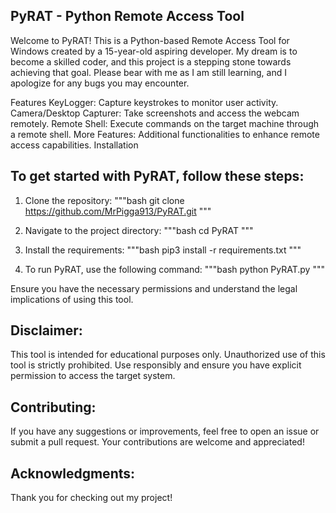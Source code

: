 ## PyRAT - Python Remote Access Tool

Welcome to PyRAT! This is a Python-based Remote Access Tool for Windows created by a 15-year-old aspiring developer. My dream is to become a skilled coder, and this project is a stepping stone towards achieving that goal. Please bear with me as I am still learning, and I apologize for any bugs you may encounter.

Features
KeyLogger: Capture keystrokes to monitor user activity.
Camera/Desktop Capturer: Take screenshots and access the webcam remotely.
Remote Shell: Execute commands on the target machine through a remote shell.
More Features: Additional functionalities to enhance remote access capabilities.
Installation

## To get started with PyRAT, follow these steps:

  1. Clone the repository:
  """bash
git clone https://github.com/MrPigga913/PyRAT.git
"""

  3. Navigate to the project directory:
  """bash
cd PyRAT
"""

  5. Install the requirements:
  """bash
pip3 install -r requirements.txt
"""
  
  7. To run PyRAT, use the following command:
  """bash
python PyRAT.py
"""

Ensure you have the necessary permissions and understand the legal implications of using this tool.

## Disclaimer:
This tool is intended for educational purposes only. Unauthorized use of this tool is strictly prohibited. Use responsibly and ensure you have explicit permission to access the target system.

## Contributing:
If you have any suggestions or improvements, feel free to open an issue or submit a pull request. Your contributions are welcome and appreciated!

## Acknowledgments:
Thank you for checking out my project! 
